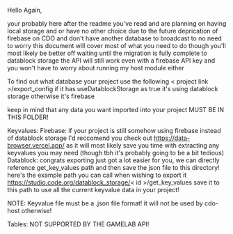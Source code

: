 Hello Again,

your probably here after the readme you've read and are planning on having local storage and or have no other choice due to the future deprication of firebase on CDO and don't have another database to broadcast to no need to worry this document will cover most of what you need to do though you'll most likely be better off waiting until the migration is fully complete to datablock storage the API will still work even with a firebase API key and you won't have to worry about running my host module either

To find out what database your project use the following < project link >/export_config
if it has useDatablockStorage as true it's using datablock storage otherwise it's firebase

keep in mind that any data you want imported into your project MUST BE IN THIS FOLDER!

Keyvalues:
    Firebase:
        if your project is still somehow using firebase instead of datablock storage I'd reccomend you check out https://data-browser.vercel.app/ as it will most likely save you time with extracting any keyvalues you may need (though tbh it's probably going to be a bit tedious)
    Datablock:
        congrats exporting just got a lot easier for you, we can directly reference get_key_values path and then save the json file to this directory! here's the example path you can call when wishing to export it https://studio.code.org/datablock_storage/< id >/get_key_values save it to this path to use all the current keyvalue data in your project!

NOTE: Keyvalue file must be a .json file format! it will not be used by cdo-host otherwise!

Tables: NOT SUPPORTED BY THE GAMELAB API!